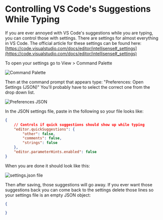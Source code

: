 # Controlling VS Code's Suggestions While Typing

If you are ever annoyed with VS Code's suggestions while you are typing, you can control those with settings.  There are settings for almost everything in VS Code.
The official article for these settings can be found here: [https://code.visualstudio.com/docs/editor/intellisense#_settings](https://code.visualstudio.com/docs/editor/intellisense#_settings)

To open your settings go to View > Command Palette

![Command Palette](/coding-and-stuff/assets/VSCodeSuggestions/1-CommandPalette.png)

Then at the command prompt that appears type: "Preferences: Open Settings (JSON)" You'll probably have to select the correct one from the drop down list.

![Preferences JSON](/coding-and-stuff/assets/VSCodeSuggestions/2-PreferencesJSON.png)

In the JSON settings file, paste in the following so your file looks like:
```json
{
    // Controls if quick suggestions should show up while typing
    "editor.quickSuggestions": {
        "other": false,
        "comments": false,
        "strings": false
    },
    "editor.parameterHints.enabled": false
}
```

When you are done it should look like this:

![settings.json file](/coding-and-stuff/assets/VSCodeSuggestions/3-settings.jsonFile.png)

Then after saving, those suggestions will go away.
If you ever want those suggestions back you can come back to the settings delete those lines so your settings file is an empty JSON object:

```json
{

}
```

